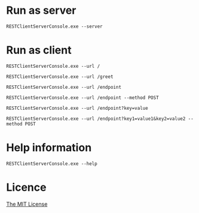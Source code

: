 # Run as server

```
RESTClientServerConsole.exe --server
```

# Run as client

```
RESTClientServerConsole.exe --url /

RESTClientServerConsole.exe --url /greet

RESTClientServerConsole.exe --url /endpoint

RESTClientServerConsole.exe --url /endpoint --method POST

RESTClientServerConsole.exe --url /endpoint?key=value

RESTClientServerConsole.exe --url /endpoint?key1=value1&key2=value2 --method POST
```

# Help information

```
RESTClientServerConsole.exe --help
```

# Licence

[The MIT License](./LICENSE.md)
